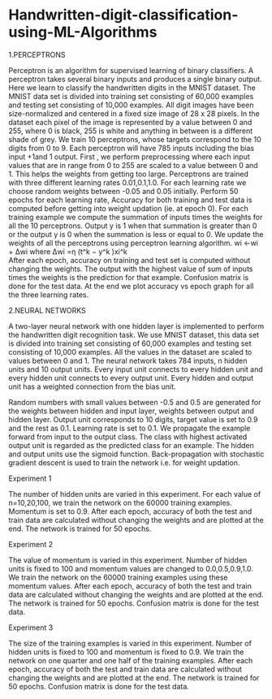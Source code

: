 # Handwritten-digit-classification-using-ML-Algorithms
1.PERCEPTRONS

Perceptron is an algorithm for supervised learning of binary classifiers. A perceptron takes several binary inputs and produces a single binary output. Here we learn to classify the handwritten digits in the MNIST dataset. The MNIST data set is divided into training set consisting of 60,000 examples and testing set consisting of 10,000 examples. All digit images have been size-normalized and centered in a fixed size image of 28 x 28 pixels. In the dataset each pixel of the image is represented by a value between 0 and 255, where 0 is black, 255 is white and anything in between is a different shade of grey. We train 10 perceptrons, whose targets correspond to the 10 digits from 0 to 9. Each perceptron will have 785 inputs including the bias input +1and 1 output.
	First , we perform preprocessing where each input values that are in range from 0 to 255 are scaled to a value between 0 and 1. This helps the weights from getting too large. Perceptrons are trained with three different learning rates 0.01,0.1,1.0. For each learning rate we choose random weights between -0.05 and 0.05 initially. Perform 50 epochs for each learning rate, Accuracy for both training and test data is computed before getting into weight updation (ie. at epoch 0). For each training example we compute the summation of inputs times the weights for all the 10 perceptrons. Output y is 1 when that summation is greater than 0 or the output y is 0 when the summation is less or equal to 0. We update the weights of all the perceptrons using perceptron learning algorithm.
wi ←wi + Δwi
where
Δwi =η (t^k − y^k )xi^k   
After each epoch, accuracy on training and test set is computed without changing the weights. The output with the highest value of sum of inputs times the weights is the prediction for that example. 
Confusion matrix is done for the test data. At the end we plot accuracy vs epoch graph for all the three learning rates.

2.NEURAL NETWORKS

A two-layer neural network with one hidden layer is implemented to perform the handwritten digit recognition task. We use MNIST dataset, this data set is divided into training set consisting of 60,000 examples and testing set consisting of 10,000 examples. All the values in the dataset are scaled to values between 0 and 1. The neural network takes 784 inputs, n hidden units and 10 output units. Every input unit connects to every hidden unit and every hidden unit connects to every output unit. Every hidden and output unit has a weighted connection from the bias unit.

Random numbers with small values between -0.5 and 0.5 are generated for the weights between hidden and input layer, weights between output and hidden layer. Output unit corresponds to 10 digits, target value is set to 0.9 and the rest as 0.1. Learning rate is set to 0.1. We propagate the example forward from input to the output class. The class with highest activated output unit is regarded as the predicted class for an example. The hidden and output units use the sigmoid function. Back-propagation with stochastic gradient descent is used to train the network i.e. for weight updation.

Experiment 1

The number of hidden units are varied in this experiment. For each value of n=10,20,100, we train the network on the 60000 training examples. Momentum is set to 0.9. After each epoch, accuracy of both the test and train data are calculated without changing the weights and are plotted at the end. The network is trained for 50 epochs.

Experiment 2

The value of momentum is varied in this experiment. Number of hidden units is fixed to 100 and momentum values are changed to 0.0,0.5,0.9,1.0. We train the network on the 60000 training examples using these momentum values. After each epoch, accuracy of both the test and train data are calculated without changing the weights and are plotted at the end. The network is trained for 50 epochs. Confusion matrix is done for the test data.

Experiment 3

The size of the training examples is varied in this experiment. Number of hidden units is fixed to 100 and momentum is fixed to 0.9. We train the network on one quarter and one half of the training examples. After each epoch, accuracy of both the test and train data are calculated without changing the weights and are plotted at the end. The network is trained for 50 epochs. Confusion matrix is done for the test data.
